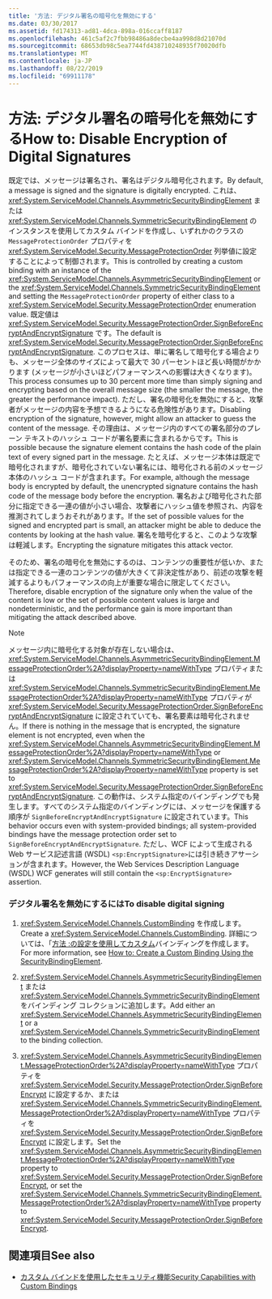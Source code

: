 ```yaml
---
title: '方法: デジタル署名の暗号化を無効にする'
ms.date: 03/30/2017
ms.assetid: fd174313-ad81-4dca-898a-016ccaff8187
ms.openlocfilehash: 461c5af2c7fbb98486a8decbe4aa998d8d21070d
ms.sourcegitcommit: 68653db98c5ea7744fd438710248935f70020dfb
ms.translationtype: MT
ms.contentlocale: ja-JP
ms.lasthandoff: 08/22/2019
ms.locfileid: "69911178"
---
```

# <a name="how-to-disable-encryption-of-digital-signatures"></a><span data-ttu-id="111cb-102">方法: デジタル署名の暗号化を無効にする</span><span class="sxs-lookup"><span data-stu-id="111cb-102">How to: Disable Encryption of Digital Signatures</span></span>
<span data-ttu-id="111cb-103">既定では、メッセージは署名され、署名はデジタル暗号化されます。</span><span class="sxs-lookup"><span data-stu-id="111cb-103">By default, a message is signed and the signature is digitally encrypted.</span></span> <span data-ttu-id="111cb-104">これは、<xref:System.ServiceModel.Channels.AsymmetricSecurityBindingElement> または <xref:System.ServiceModel.Channels.SymmetricSecurityBindingElement> のインスタンスを使用してカスタム バインドを作成し、いずれかのクラスの `MessageProtectionOrder` プロパティを <xref:System.ServiceModel.Security.MessageProtectionOrder> 列挙値に設定することによって制御されます。</span><span class="sxs-lookup"><span data-stu-id="111cb-104">This is controlled by creating a custom binding with an instance of the <xref:System.ServiceModel.Channels.AsymmetricSecurityBindingElement> or the <xref:System.ServiceModel.Channels.SymmetricSecurityBindingElement> and setting the `MessageProtectionOrder` property of either class to a <xref:System.ServiceModel.Security.MessageProtectionOrder> enumeration value.</span></span> <span data-ttu-id="111cb-105">既定値は <xref:System.ServiceModel.Security.MessageProtectionOrder.SignBeforeEncryptAndEncryptSignature> です。</span><span class="sxs-lookup"><span data-stu-id="111cb-105">The default is <xref:System.ServiceModel.Security.MessageProtectionOrder.SignBeforeEncryptAndEncryptSignature>.</span></span> <span data-ttu-id="111cb-106">このプロセスは、単に署名して暗号化する場合よりも、メッセージ全体のサイズによって最大で 30 パーセントほど長い時間がかかります (メッセージが小さいほどパフォーマンスへの影響は大きくなります)。</span><span class="sxs-lookup"><span data-stu-id="111cb-106">This process consumes up to 30 percent more time than simply signing and encrypting based on the overall message size (the smaller the message, the greater the performance impact).</span></span> <span data-ttu-id="111cb-107">ただし、署名の暗号化を無効にすると、攻撃者がメッセージの内容を予想できるようになる危険性があります。</span><span class="sxs-lookup"><span data-stu-id="111cb-107">Disabling encryption of the signature, however, might allow an attacker to guess the content of the message.</span></span> <span data-ttu-id="111cb-108">その理由は、メッセージ内のすべての署名部分のプレーン テキストのハッシュ コードが署名要素に含まれるからです。</span><span class="sxs-lookup"><span data-stu-id="111cb-108">This is possible because the signature element contains the hash code of the plain text of every signed part in the message.</span></span> <span data-ttu-id="111cb-109">たとえば、メッセージ本体は既定で暗号化されますが、暗号化されていない署名には、暗号化される前のメッセージ本体のハッシュ コードが含まれます。</span><span class="sxs-lookup"><span data-stu-id="111cb-109">For example, although the message body is encrypted by default, the unencrypted signature contains the hash code of the message body before the encryption.</span></span> <span data-ttu-id="111cb-110">署名および暗号化された部分に指定できる一連の値が小さい場合、攻撃者にハッシュ値を参照され、内容を推測されてしまうおそれがあります。</span><span class="sxs-lookup"><span data-stu-id="111cb-110">If the set of possible values for the signed and encrypted part is small, an attacker might be able to deduce the contents by looking at the hash value.</span></span> <span data-ttu-id="111cb-111">署名を暗号化すると、このような攻撃は軽減します。</span><span class="sxs-lookup"><span data-stu-id="111cb-111">Encrypting the signature mitigates this attack vector.</span></span>  
  
 <span data-ttu-id="111cb-112">そのため、署名の暗号化を無効にするのは、コンテンツの重要性が低いか、または指定できる一連のコンテンツの値が大きくて非決定性があり、前述の攻撃を軽減するよりもパフォーマンスの向上が重要な場合に限定してください。</span><span class="sxs-lookup"><span data-stu-id="111cb-112">Therefore, disable encryption of the signature only when the value of the content is low or the set of possible content values is large and nondeterministic, and the performance gain is more important than mitigating the attack described above.</span></span>  
  
> [!NOTE]
> <span data-ttu-id="111cb-113">メッセージ内に暗号化する対象が存在しない場合は、<xref:System.ServiceModel.Channels.AsymmetricSecurityBindingElement.MessageProtectionOrder%2A?displayProperty=nameWithType> プロパティまたは <xref:System.ServiceModel.Channels.SymmetricSecurityBindingElement.MessageProtectionOrder%2A?displayProperty=nameWithType> プロパティが <xref:System.ServiceModel.Security.MessageProtectionOrder.SignBeforeEncryptAndEncryptSignature> に設定されていても、署名要素は暗号化されません。</span><span class="sxs-lookup"><span data-stu-id="111cb-113">If there is nothing in the message that is encrypted, the signature element is not encrypted, even when the <xref:System.ServiceModel.Channels.AsymmetricSecurityBindingElement.MessageProtectionOrder%2A?displayProperty=nameWithType> or <xref:System.ServiceModel.Channels.SymmetricSecurityBindingElement.MessageProtectionOrder%2A?displayProperty=nameWithType> property is set to <xref:System.ServiceModel.Security.MessageProtectionOrder.SignBeforeEncryptAndEncryptSignature>.</span></span> <span data-ttu-id="111cb-114">この動作は、システム指定のバインディングでも発生します。すべてのシステム指定のバインディングには、メッセージを保護する順序が `SignBeforeEncryptAndEncryptSignature` に設定されています。</span><span class="sxs-lookup"><span data-stu-id="111cb-114">This behavior occurs even with system-provided bindings; all system-provided bindings have the message protection order set to `SignBeforeEncryptAndEncryptSignature`.</span></span> <span data-ttu-id="111cb-115">ただし、WCF によって生成される Web サービス記述言語 (WSDL) `<sp:EncryptSignature>`には引き続きアサーションが含まれます。</span><span class="sxs-lookup"><span data-stu-id="111cb-115">However, the Web Services Description Language (WSDL) WCF generates will still contain the `<sp:EncryptSignature>` assertion.</span></span>  
  
### <a name="to-disable-digital-signing"></a><span data-ttu-id="111cb-116">デジタル署名を無効にするには</span><span class="sxs-lookup"><span data-stu-id="111cb-116">To disable digital signing</span></span>  
  
1. <span data-ttu-id="111cb-117"><xref:System.ServiceModel.Channels.CustomBinding> を作成します。</span><span class="sxs-lookup"><span data-stu-id="111cb-117">Create a <xref:System.ServiceModel.Channels.CustomBinding>.</span></span> <span data-ttu-id="111cb-118">詳細については、「[方法 :の設定を使用してカスタム](../../../../docs/framework/wcf/feature-details/how-to-create-a-custom-binding-using-the-securitybindingelement.md)バインディングを作成します。</span><span class="sxs-lookup"><span data-stu-id="111cb-118">For more information, see [How to: Create a Custom Binding Using the SecurityBindingElement](../../../../docs/framework/wcf/feature-details/how-to-create-a-custom-binding-using-the-securitybindingelement.md).</span></span>  
  
2. <span data-ttu-id="111cb-119"><xref:System.ServiceModel.Channels.AsymmetricSecurityBindingElement> または <xref:System.ServiceModel.Channels.SymmetricSecurityBindingElement> をバインディング コレクションに追加します。</span><span class="sxs-lookup"><span data-stu-id="111cb-119">Add either an <xref:System.ServiceModel.Channels.AsymmetricSecurityBindingElement> or a <xref:System.ServiceModel.Channels.SymmetricSecurityBindingElement> to the binding collection.</span></span>  
  
3. <span data-ttu-id="111cb-120"><xref:System.ServiceModel.Channels.AsymmetricSecurityBindingElement.MessageProtectionOrder%2A?displayProperty=nameWithType> プロパティを <xref:System.ServiceModel.Security.MessageProtectionOrder.SignBeforeEncrypt> に設定するか、または <xref:System.ServiceModel.Channels.SymmetricSecurityBindingElement.MessageProtectionOrder%2A?displayProperty=nameWithType> プロパティを <xref:System.ServiceModel.Security.MessageProtectionOrder.SignBeforeEncrypt> に設定します。</span><span class="sxs-lookup"><span data-stu-id="111cb-120">Set the <xref:System.ServiceModel.Channels.AsymmetricSecurityBindingElement.MessageProtectionOrder%2A?displayProperty=nameWithType> property to <xref:System.ServiceModel.Security.MessageProtectionOrder.SignBeforeEncrypt>, or set the <xref:System.ServiceModel.Channels.SymmetricSecurityBindingElement.MessageProtectionOrder%2A?displayProperty=nameWithType> property to <xref:System.ServiceModel.Security.MessageProtectionOrder.SignBeforeEncrypt>.</span></span>  
  
## <a name="see-also"></a><span data-ttu-id="111cb-121">関連項目</span><span class="sxs-lookup"><span data-stu-id="111cb-121">See also</span></span>

- [<span data-ttu-id="111cb-122">カスタム バインドを使用したセキュリティ機能</span><span class="sxs-lookup"><span data-stu-id="111cb-122">Security Capabilities with Custom Bindings</span></span>](../../../../docs/framework/wcf/feature-details/security-capabilities-with-custom-bindings.md)
